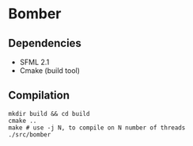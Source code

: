 # Bomber

## Dependencies

* SFML 2.1
* Cmake (build tool)

## Compilation

```
mkdir build && cd build
cmake ..
make # use -j N, to compile on N number of threads
./src/bomber
```



